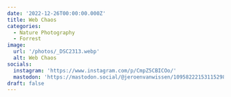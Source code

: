 ```yaml
---
date: '2022-12-26T00:00:00.000Z'
title: Web Chaos
categories:
  - Nature Photography
  - Forrest
image:
  url: '/photos/_DSC2313.webp'
  alt: Web Chaos
socials:
  instagram: 'https://www.instagram.com/p/CmpZ5CBICOo/'
  mastodon: 'https://mastodon.social/@jeroenvanwissen/109582221531152985'
draft: false
---
```


